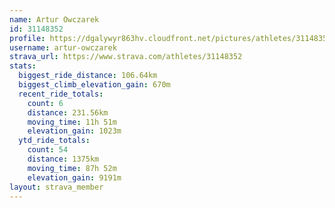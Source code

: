 ```yaml
---
name: Artur Owczarek
id: 31148352
profile: https://dgalywyr863hv.cloudfront.net/pictures/athletes/31148352/15906846/1/large.jpg
username: artur-owczarek
strava_url: https://www.strava.com/athletes/31148352
stats:
  biggest_ride_distance: 106.64km
  biggest_climb_elevation_gain: 670m
  recent_ride_totals:
    count: 6
    distance: 231.56km
    moving_time: 11h 51m
    elevation_gain: 1023m
  ytd_ride_totals:
    count: 54
    distance: 1375km
    moving_time: 87h 52m
    elevation_gain: 9191m
layout: strava_member
--- 
```

